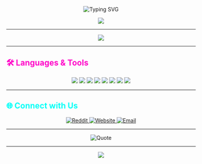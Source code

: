 <p align="center">
  <img src="https://readme-typing-svg.demolab.com?font=Fira+Code&size=36&pause=1000&color=00FFF7&center=true&vCenter=true&width=700&lines=Welcome+to+Neo+Studios;Code+in+Neon+Style!" alt="Typing SVG" />
</p>

<p align="center">
  <img src="https://img.shields.io/badge/NEO%20STUDIOS-181825?style=for-the-badge&logo=github&logoColor=FF00C8&labelColor=181825&color=00FFF7">
</p>

---

<p align="center">
  <img src="https://capsule-render.vercel.app/api?type=waving&color=00FFF7,FF00C8,FFE600&height=120&section=header&text=CYBERPUNK%20DEV%20COLLECTIVE&fontSize=40&fontColor=181825" />
</p>

---

## <span style="color:#FF00C8;">🛠️ Languages & Tools</span>

<p align="center">
  <img src="https://img.shields.io/badge/Kotlin-181825?style=for-the-badge&logo=kotlin&logoColor=FF00C8" />
  <img src="https://img.shields.io/badge/JavaScript-181825?style=for-the-badge&logo=javascript&logoColor=FFE600" />
  <img src="https://img.shields.io/badge/CSS3-181825?style=for-the-badge&logo=css3&logoColor=00FFF7" />
  <img src="https://img.shields.io/badge/HTML5-181825?style=for-the-badge&logo=html5&logoColor=FF00C8" />
  <img src="https://img.shields.io/badge/Java-181825?style=for-the-badge&logo=java&logoColor=FFE600" />
  <img src="https://img.shields.io/badge/Lua-181825?style=for-the-badge&logo=lua&logoColor=00FFF7" />
  <img src="https://img.shields.io/badge/Python-181825?style=for-the-badge&logo=python&logoColor=FFE600" />
  <img src="https://img.shields.io/badge/Swift-181825?style=for-the-badge&logo=swift&logoColor=FF00C8" />
</p>

---

## <span style="color:#00FFF7;">🌐 Connect with Us</span>

<p align="center">
  <a href="https://www.reddit.com/user/YourRedditUsername">
    <img src="https://img.shields.io/badge/Reddit-181825?style=for-the-badge&logo=reddit&logoColor=FFE600" alt="Reddit" />
  </a>
  <a href="https://EthanCoderPenguin2012.github.io/EthanBlog">
    <img src="https://img.shields.io/badge/Website-181825?style=for-the-badge&logo=About.me&logoColor=00FFF7" alt="Website" />
  </a>
  <a href="mailto:ethan.h.patmore@gmail.com">
    <img src="https://img.shields.io/badge/Email-181825?style=for-the-badge&logo=gmail&logoColor=FF00C8" alt="Email" />
  </a>
</p>

---

<p align="center">
  <img src="https://readme-typing-svg.demolab.com?font=Fira+Code&size=22&pause=1000&color=FFE600&center=true&vCenter=true&width=600&lines=%22Code+is+like+humor.+When+you+have+to+explain+it%2C+it%E2%80%99s+bad.%22" alt="Quote" />
</p>

---

<p align="center">
  <img src="https://capsule-render.vercel.app/api?type=waving&color=FF00C8,00FFF7,FFE600&height=80&section=footer"/>
</p>

